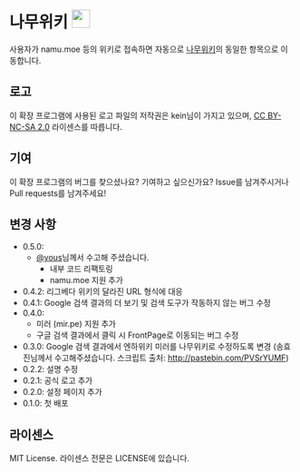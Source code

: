 # 나무위키 <img src="https://raw.github.com/youngminz/namuwiki/master/src/logo.png" width="32">
사용자가 namu.moe 등의 위키로 접속하면 자동으로 [나무위키](https://namu.wiki/)의 동일한 항목으로 이동합니다.

## 로고
이 확장 프로그램에 사용된 로고 파일의 저작권은 kein님이 가지고 있으며, [CC BY-NC-SA 2.0](https://creativecommons.org/licenses/by-nc-sa/2.0/deed.ko) 라이센스를 따릅니다.

## 기여
이 확장 프로그램의 버그를 찾으셨나요? 기여하고 싶으신가요? Issue를 남겨주시거나 Pull requests를 남겨주세요!

## 변경 사항
* 0.5.0: 
  - [@yous](https://github.com/yous)님께서 수고해 주셨습니다. 
    * 내부 코드 리팩토링
    * namu.moe 지원 추가
* 0.4.2: 리그베다 위키의 달라진 URL 형식에 대응
* 0.4.1: Google 검색 결과의 더 보기 및 검색 도구가 작동하지 않는 버그 수정
* 0.4.0:
  - 미러 (mir.pe) 지원 추가
  - 구글 검색 결과에서 클릭 시 FrontPage로 이동되는 버그 수정
* 0.3.0: Google 검색 결과에서 엔하위키 미러를 나무위키로 수정하도록 변경 (송효진님께서 수고해주셨습니다. 스크립트 출처:
http://pastebin.com/PVSrYUMF)
* 0.2.2: 설명 수정
* 0.2.1: 공식 로고 추가
* 0.2.0: 설정 페이지 추가
* 0.1.0: 첫 배포

## 라이센스
MIT License. 라이센스 전문은 LICENSE에 있습니다.
